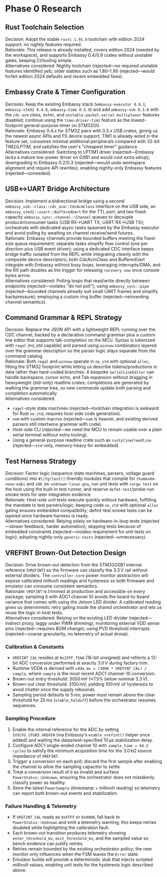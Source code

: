 # Phase 0 Research

## Rust Toolchain Selection

Decision: Adopt the stable `rustc 1.91.0` toolchain with edition 2024 support; no nightly features required.  
Rationale: This release is already installed, covers edition 2024 (needed by the workspace), and supports Embassy 0.4/0.9 crates without unstable gates, keeping CI/tooling simple.  
Alternatives considered: Nightly toolchain (rejected—no required unstable features identified yet); older stables such as 1.80–1.90 (rejected—would forfeit edition 2024 defaults and recent embedded fixes).

## Embassy Crate & Timer Configuration

Decision: Keep the existing Embassy stack (`embassy-executor 0.9.1`, `embassy-stm32 0.4.0`, `embassy-time 0.5.0`) and add `embassy-usb 0.3.0` with the `cdc-acm` class, `defmt`, and `unstable-packet-serial-multiplexer` features disabled; continue using the `time-driver-tim1` feature as the lowest-footprint general-purpose timer on STM32G0.  
Rationale: Embassy 0.4.x for STM32 pairs with 0.3.x USB crates, giving us the newest async APIs and FS device support; TIM1 is already wired in the feature set, consumes minimal additional peripherals compared with 32-bit TIM2/LPTIM, and satisfies the user's "cheapest timer" guidance.  
Alternatives considered: Switching to LPTIM1 driver (rejected—Embassy lacks a mature low-power driver on G0B1 and would cost extra setup); downgrading to Embassy 0.2/0.3 (rejected—would undo workspace alignment and require API rewrites); enabling nightly-only Embassy features (rejected—unneeded).

## USB↔UART Bridge Architecture

Decision: Implement a bidirectional bridge using a second `embassy_usb::class::cdc_acm::CdcAcmClass` interface on the USB side, an `embassy_stm32::usart::BufferedUart` for the TTL port, and two fixed-capacity `embassy_sync::channel::Channel` queues to decouple producer/consumer tasks (USB RX→UART TX, UART RX→USB TX); orchestrate with dedicated async tasks spawned by the Embassy executor and avoid polling by awaiting on channel receive/send futures.  
Rationale: Embassy channels provide bounded buffers meeting the fixed-size queue requirement; separate tasks simplify flow control (one per direction plus USB event driver); using a dedicated CDC interface keeps bridge traffic isolated from the REPL while integrating cleanly with the composite device descriptors; both CdcAcmClass and BufferedUart integrate with Embassy without busy loops, leveraging interrupts/DMA, and the RX path doubles as the trigger for releasing `recovery now` once console bytes arrive.  
Alternatives considered: Polling loops that read/write directly between endpoints (rejected—violates "do not poll"); using `embassy_sync::pipe` (rejected—bounded channels already suit small UART frames and simplify backpressure); employing a custom ring buffer (rejected—reinventing channel semantics).

## Command Grammar & REPL Strategy

Decision: Replace the JSON API with a lightweight REPL running over the CDC channel, backed by a declarative command grammar plus a custom line editor that supports tab-completion on the MCU. Syntax is tokenized with `regal` (no_std capable) and parsed using `winnow` combinators layered over the grammar description so the parser logic stays separate from the command catalog.  
Rationale: Both `regal` and `winnow` operate in `no_std` with optional `alloc`, fitting the STM32 footprint while letting us describe tokens/productions in data rather than hard-coded branches. A bespoke `SerialLineEditor` can handle backspace, cursor echo, and Tab expansion without dragging in heavyweight (std-only) readline crates; completions are generated by walking the grammar tree, so new commands update both parsing and completion automatically.  
Alternatives considered: 
- `ragel`-style state machines (rejected—toolchain integration is awkward for Rust `no_std`, requires host-side code generation).  
- `nom` with custom macros (rejected—`nom` is heavier, and existing derived parsers still intertwine grammar with code).  
- Host-side CLI (rejected—we need the MCU to remain usable over a plain serial terminal without extra tooling).  
- Using a general-purpose readline crate such as `rustyline`/`reedline` (rejected—`std`-only, memory-heavy for embedded).

## Test Harness Strategy

Decision: Factor logic (sequence state machines, parsers, voltage guard conditions) into `#[cfg(test)]`-friendly modules that compile for `thumbv6m-none-eabi` and `x86_64-unknown-linux-gnu`, run unit tests with `cargo test` on the host using the built-in test runner, and reserve `defmt-test`/probe-run smoke tests for later integration evidence.  
Rationale: Host-side unit tests execute quickly without hardware, fulfilling the mandate to test parsers/logic; keeping code `no_std` with optional `alloc` gating ensures embedded compatibility; defmt-test smoke tests can be layered once hardware harness is ready.  
Alternatives considered: Relying solely on hardware-in-loop tests (rejected—slower feedback, harder automation); skipping tests because of embedded constraints (rejected—violates requirement for unit tests on logic); adopting nightly-only `generic-tests` (rejected—unnecessary).

## VREFINT Brown-Out Detection Design

Decision: Drive brown-out detection from the STM32G0B1 internal reference (`VREFINT`) so the firmware can classify the 3.3 V rail without external dividers. The `controller-core` power monitor abstraction will expose calibrated millivolt readings and hysteresis so both firmware and emulator can consume consistent semantics.  
Rationale: `VREFINT` is trimmed at production and accessible on every package; sampling it with ADC1 channel 10 avoids the board-to-board variance that comes with using the Jetson LED divider. A calibrated reading gives us deterministic retry gating inside the shared orchestrator and lets us reuse the logic in host tests.  
Alternatives considered: Relying on the existing LED divider (rejected—indirect proxy, laggy under PWM dimming); monitoring external VDD sense pins (rejected—requires BOM change); using PVD threshold interrupts (rejected—coarse granularity, no telemetry of actual droop).

### Calibration & Constants

- `VREFINT_CAL` resides at `0x1FFF_75AA` (16-bit unsigned) and reflects a 12-bit ADC conversion performed at exactly 3.0 V during factory trim.  
- Runtime VDDA is derived with `vdda_mv = (3000 * VREFINT_CAL) / sample`, where `sample` is the most recent ADC1 channel-10 conversion.  
- Brown-out entry threshold: 3050 mV (≈7.5% below nominal 3.3 V).  
- Brown-out clear threshold: 3150 mV, yielding 100 mV of hysteresis to avoid chatter once the supply rebounds.  
- Sampling period defaults to 5 ms; power must remain above the clear threshold for 25 ms (`stable_holdoff`) before the orchestrator resumes sequences.

### Sampling Procedure

1. Enable the internal reference for the ADC by setting `SYSCFG_CFGR3.VREFEN` (via Embassy's `enable_vrefint()` helper once added) and waiting the datasheet-specified 10 µs stabilization delay.  
2. Configure ADC1 single-ended channel 10 with `sample_time = 64.5 cycles` to satisfy the minimum acquisition time for the 3.0 kΩ source impedance of `VREFINT`.  
3. Trigger a conversion on each poll; discard the first sample after enabling the channel to allow the sampling capacitor to settle.  
4. Treat a conversion result of `0` as invalid and surface `PowerStatus::Unknown`, ensuring the orchestrator does not mistakenly classify power as healthy.  
5. Store the latest `PowerSample` (timestamp + millivolt reading) so telemetry can report both brown-out events and stabilization.

### Failure Handling & Telemetry

- If `VREFINT_CAL` reads as `0xFFFF` or `0x0000`, fall back to `PowerStatus::Unknown` and emit a telemetry warning; this keeps retries disabled while highlighting the calibration fault.  
- Each brown-out transition produces telemetry showing `enter_threshold_mv`, `exit_threshold_mv`, and the sampled value so bench evidence can justify retries.  
- Retries remain bounded by the existing orchestrator policy; the new monitor only influences when the FSM leaves the `Error` state.  
- Emulator builds will provide a deterministic stub that injects scripted millivolt values, enabling unit tests for the hysteresis logic described above.
